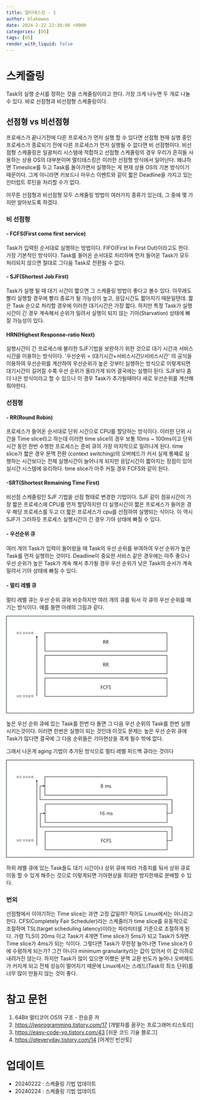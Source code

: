 ```yaml
---
title: 멀티태스킹 - 2
author: blakewoo
date: 2024-2-22 22:30:00 +0900
categories: [OS]
tags: [OS]
render_with_liquid: false
---
```


# 스케줄링
Task의 실행 순서를 정하는 것을 스케줄링이라고 한다.
가장 크게 나누면 두 개로 나눌 수 있다.
바로 선점형과 비선점형 스케줄링이다.

## 선점형 vs 비선점형
프로세스가 끝나기전에 다른 프로세스가 먼저 실행 할 수 있다면 선점형
현재 실행 중인 프로세스가 종료되기 전에 다른 프로세스가 먼저 실행될 수 없다면 비 선점형이다.
비선점형 스케줄링은 일괄처리 시스템에 적합하고 선점형 스케줄링의 경우 우리가 흔히들 사용하는
상용 OS의 대부분이며 멀티태스킹은 이러한 선점형 방식에서 일어난다.
왜냐하면 Timeslice를 두고 Task를 돌아가면서 실행하는 게 현재 상용 OS의 기본 방식이기 때문이다.
그게 아니라면 키보드나 마우스 이벤트와 같이 짧은 Deadline을 가지고 있는 인터럽트 루틴을 처리할 수가 없다.

아무튼 선점형과 비선점형 모두 스케줄링 방법이 여러가지 종류가 있는데, 그 중에 몇 가지만 알아보도록 하겠다.

### 비 선점형

#### - FCFS(First come first service)
Task가 입력된 순서대로 실행하는 방법이다. FIFO(First In First Out)이라고도 한다.
가장 기본적인 방식이다. Task를 들어온 순서대로 처리하며 먼저 들어온 Task가 모두 처리되지 않으면
절대로 그다음 Task로 전환될 수 없다.

#### - SJF(Shortest Job First)
Task가 실행 될 때 대기 시간이 짧으면 그 스케줄링 방법이 좋다고 볼수 있다. 아무래도 빨리 실행할 경우에
빨리 종료가 될 가능성이 높고, 응답시간도 짧아지기 때문일텐데. 짧은 Task 순으로 처리할 경우에
이러한 대기시간은 가장 짧다. 하지만 특정 Task가 실행 시간이 긴 경우 계속해서 순위가 밀려서
실행이 되지 않는 기아(Starvation) 상태에 빠질 가능성이 있다.

#### HRN(Highest Response-ratio Next)
실행시간이 긴 프로세스에 불리한 SJF기법을 보완하기 위한 것으로 대기 시간과 서비스 시간을 이용하는 방식이다.
'우선순위 = (대기시간+서비스시간)/서비스시간' 의 공식을 이용하여 우선순위를 계산하여 우선순위가 높은 것부터 실행하는 방식으로
이렇게되면 대기시간이 길어질 수록 우선 순위가 올라가게 되어 결국에는 실행이 된다. SJF보다 좀 더 나은 방식이라고 할 수 있으나
이 경우 Task가 추가될때마다 새로 우선순위를 계산해줘야한다.

### 선점형

#### - RR(Round Robin)
프로세스가 들어온 순서대로 단위 시간으로 CPU를 할당하는 방식이다.
이러한 단위 시간을 Time slice라고 하는데 이러한 time slice의 경우
보통 10ms ~ 100ms이고 단위 시간 동안 한번 수행한 프로세스는 준비 큐의 가장 마지막으로 밀려나게 된다.
time slice가 짧은 경우 문맥 전환 (context switching)의 오버헤드가 커서 실제 통째로 실행하는 시간보다는
전체 실행시간이 늘어나게 되지만 응답시간이 짧아지는 장점이 있어 실시간 시스템에 유리하다.
time slice가 아주 커질 경우 FCFS와 같이 된다.

#### -SRT(Shortest Remaining Time First) 
비선점 스케줄링인 SJF 기법을 선점 형태로 변경한 기법이다.
SJF 같이 점유시간이 가장 짧은 프로세스에 CPU를 먼저 할당하지만
더 실행시간이 짧은 프로세스가 들어온 경우 해당 프로세스를 두고 더 짧은 프로세스가
cpu를 선점하여 실행되는 식이다. 이 역시 SJF가 그러하듯 프로세스 실행시간이
긴 경우 기아 상태에 빠질 수 있다.

#### - 우선순위 큐
여러 개의 Task가 입력이 들어왔을 때 Task의 우선 순위를 부여하여 우선 순위가 높은 Task를
먼저 실행하는 것이다. Deadline이 중요한 서비스 같은 경우에는 아주 좋으나
우선 순위가 높은 Task가 계속 해서 추가될 경우 우선 순위가 낮은 Task의 순서가 계속 밀려서
기아 상태에 빠질 수 있다.

#### - 멀티 레벨 큐
멀티 레벨 큐는 우선 순위 큐와 비슷하지만 여러 개의 큐를 둬서 각 큐의 우선 순위를
매기는 방식이다. 예를 들면 아래의 그림과 같다.

![img.png](/assets/blog/os/2024/multi_level_queue.png)

높은 우선 순위 큐에 있는 Task를 한번 다 돌면 그 다음 우선 순위의 Task를 한번 실행시키는것이다.
이러면 한번은 실행이 되는 것인데 이것도 문제는 높은 우선 순위 큐에 Task가 많다면
결국에 그 다음 순위들은 기아현상을 겪게 될수 밖에 없다.

그래서 나온게 aging 기법이 추가된 방식으로 멀티 레벨 피드백 큐라는 것이다

![img.png](/assets/blog/os/2024/multi_level_feedback_queue.png)

하위 레벨 큐에 있는 Task들도 대기 시간이나 상위 큐에 따라 가중치를 둬서 상위 큐로
이동 할 수 있게 해주는 것으로 이렇게되면 기아현상을 최대한 방지한채로 분배할 수 있다.

### 번외
선점형에서 이야기하는 Time slice는 과연 고정 값일까?
적어도 Linux에서는 아니라고 한다. CFS(Completely Fair Scheduler)라는 스케줄러가
time slice를 유동적으로 조절하며 TSL(target scheduling latency)이라는 파라미터를 기준으로
조절하게 된다. 가령 TLS이 20ms 이고 Task가 4개면 Time slice가 5ms가 되고 Task가 5개면
Time slice가 4ms가 되는 식이다. 그렇다면 Task가 무한정 늘어나면 Time slice가 0에 수렴하게 되는가?
그건 아니다 minimum granularity라는 값이 있어서 이 값 이하로 내려가진 않는다.
하지만 Task가 많이 있으면 어쨌든 문맥 교환 빈도가 늘어나 오버헤드가 커지게 되고
전체 성능이 떨어지기 때문에 Linux에서는 스레드(Task의 최소 단위)를 너무 많이 만들지 않는 것이 좋다.

# 참고 문헌
1. 64Bit 멀티코어 OS의 구조 - 한승훈 저
2. https://jwprogramming.tistory.com/17 [개발자를 꿈꾸는 프로그래머:티스토리]
3. https://easy-code-yo.tistory.com/43 [쉬운 코드 기술 블로그]
4. https://qteveryday.tistory.com/14 [어게인 빈산토]

# 업데이트
- 20240222 : 스케줄링 기법 업데이트
- 20240224 : 스케줄링 기법 업데이트
